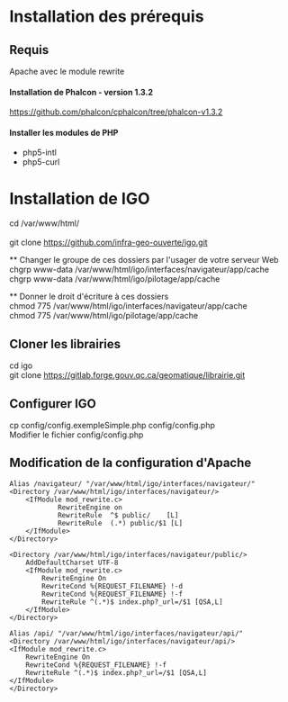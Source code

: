 # Installation des prérequis
## Requis 
Apache avec le module rewrite <br />  

#### Installation de Phalcon - version 1.3.2
https://github.com/phalcon/cphalcon/tree/phalcon-v1.3.2


#### Installer les modules de PHP
- php5-intl 
- php5-curl 


# Installation de IGO
cd /var/www/html/  <br />  
git clone https://github.com/infra-geo-ouverte/igo.git  <br />  

** Changer le groupe de ces dossiers par l'usager de votre serveur Web  <br />
chgrp www-data /var/www/html/igo/interfaces/navigateur/app/cache  <br />
chgrp www-data /var/www/html/igo/pilotage/app/cache  

** Donner le droit d'écriture à ces dossiers  <br />
chmod 775 /var/www/html/igo/interfaces/navigateur/app/cache  <br />
chmod 775 /var/www/html/igo/pilotage/app/cache  <br />

## Cloner les librairies
cd igo <br /> 
git clone https://gitlab.forge.gouv.qc.ca/geomatique/librairie.git   


## Configurer IGO  
cp config/config.exempleSimple.php config/config.php  <br /> 
Modifier le fichier config/config.php


## Modification de la configuration d'Apache
```
Alias /navigateur/ "/var/www/html/igo/interfaces/navigateur/"
<Directory /var/www/html/igo/interfaces/navigateur/>
	<IfModule mod_rewrite.c>
	        RewriteEngine on
	        RewriteRule  ^$ public/    [L]
	        RewriteRule  (.*) public/$1 [L]
	</IfModule>
</Directory>

<Directory /var/www/html/igo/interfaces/navigateur/public/>
	AddDefaultCharset UTF-8
	<IfModule mod_rewrite.c>
	    RewriteEngine On
	    RewriteCond %{REQUEST_FILENAME} !-d
	    RewriteCond %{REQUEST_FILENAME} !-f
	    RewriteRule ^(.*)$ index.php?_url=/$1 [QSA,L]
	</IfModule>
</Directory>

Alias /api/ "/var/www/html/igo/interfaces/navigateur/api/"
<Directory /var/www/html/igo/interfaces/navigateur/api/>
<IfModule mod_rewrite.c>
    RewriteEngine On
    RewriteCond %{REQUEST_FILENAME} !-f
    RewriteRule ^(.*)$ index.php?_url=/$1 [QSA,L]
</IfModule>
</Directory>

```

